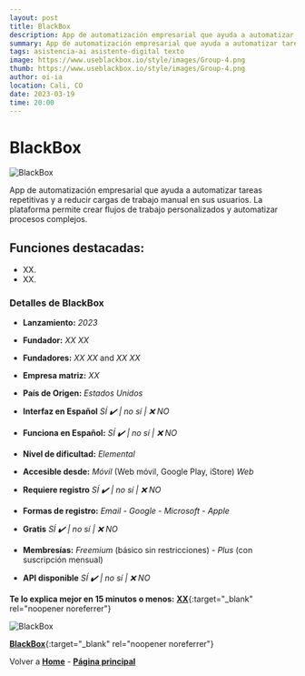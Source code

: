 ```yaml
---
layout: post
title: BlackBox
description: App de automatización empresarial que ayuda a automatizar tareas repetitivas y a reducir cargas de trabajo manual en sus usuarios.
summary: App de automatización empresarial que ayuda a automatizar tareas repetitivas y a reducir cargas de trabajo manual en sus usuarios. La plataforma permite crear flujos de trabajo personalizados y automatizar procesos complejos.
tags: asistencia-ai asistente-digital texto
image: https://www.useblackbox.io/style/images/Group-4.png
thumb: https://www.useblackbox.io/style/images/Group-4.png
author: oi-ia
location: Cali, CO
date: 2023-03-19
time: 20:00
---
```


# BlackBox

![BlackBox](https://www.useblackbox.io/style/images/Group-4.png)

App de automatización empresarial que ayuda a automatizar tareas repetitivas y a reducir cargas de trabajo manual en sus usuarios. La plataforma permite crear flujos de trabajo personalizados y automatizar procesos complejos.

## Funciones destacadas:

- XX.
- XX.

### Detalles de BlackBox

- **Lanzamiento:**
  _2023_

- **Fundador:**
  _XX XX_
- **Fundadores:**
  _XX XX_ and _XX XX_

- **Empresa matriz:**
  _XX_

- **País de Origen:**
  _Estados Unidos_

- **Interfaz en Español**
  _SÍ ✔️ | no_
  _sí | ❌ NO_

- **Funciona en Español:**
  _SÍ ✔️ | no_
  _sí | ❌ NO_

- **Nivel de dificultad:**
  _Elemental_

- **Accesible desde:**
  _Móvil_ (Web móvil, Google Play, iStore)
  _Web_

- **Requiere registro**
  _SÍ ✔️ | no_
  _sí | ❌ NO_

- **Formas de registro:**
  _Email_ - _Google_ - _Microsoft_ - _Apple_

- **Gratis**
  _SÍ ✔️ | no_
  _sí | ❌ NO_

- **Membresías:**
  _Freemium_ (básico sin restricciones) - _Plus_ (con suscripción mensual)

- **API disponible**
  _SÍ ✔️ | no_
  _sí | ❌ NO_

**Te lo explica mejor en 15 minutos o menos:**
[**XX**](https://www.youtube.com/watch?v=xx){:target="\_blank" rel="noopener noreferrer"}

![BlackBox](https://www.useblackbox.io/style/images/Group-4.png)

[**BlackBox**](https://www.useblackbox.io/){:target="\_blank" rel="noopener noreferrer"}

Volver a [**Home**](https://lucfreelance.github.io/board/) -
[**Página principal**](https://oportunidadesilimitadas.com)
